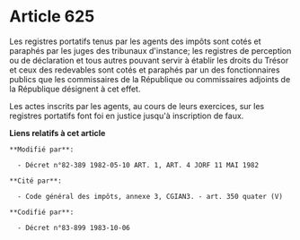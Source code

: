 # Article 625

Les registres portatifs tenus par les agents des impôts sont cotés et paraphés par les juges des tribunaux d'instance; les
registres de perception ou de déclaration et tous autres pouvant servir à établir les droits du Trésor et ceux des redevables
sont cotés et paraphés par un des fonctionnaires publics que les commissaires de la République ou commissaires adjoints de la
République désignent à cet effet.

Les actes inscrits par les agents, au cours de leurs exercices, sur les registres portatifs font foi en justice jusqu'à
inscription de faux.

**Liens relatifs à cet article**

	**Modifié par**:

	  - Décret n°82-389 1982-05-10 ART. 1, ART. 4 JORF 11 MAI 1982

	**Cité par**:

	  - Code général des impôts, annexe 3, CGIAN3. - art. 350 quater (V)

	**Codifié par**:

	  - Décret n°83-899 1983-10-06
